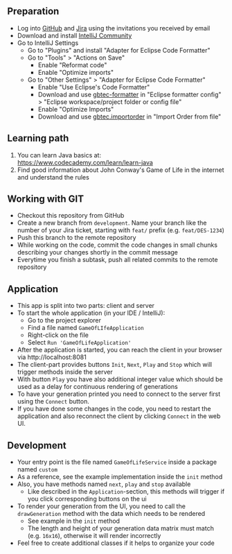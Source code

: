 ## Preparation
* Log into [GitHub](https://github.com/gbtec-ag) and [Jira](https://gbtecag.atlassian.net/) using the invitations you received by email
* Download and install [IntelliJ Community](https://www.jetbrains.com/idea/download/#section=windows)
* Go to IntelliJ Settings
  * Go to "Plugins" and install "Adapter for Eclipse Code Formatter"
  * Go to "Tools" > "Actions on Save"
    * Enable "Reformat code"
    * Enable "Optimize imports"
  * Go to "Other Settings" > "Adapter for Eclipse Code Formatter"
    * Enable "Use Eclipse's Code Formatter"
    * Download and use [gbtec-formatter](https://github.com/gbtec-ag/biccloud-dev-tools/blob/master/eclipse/preferences/Java/Code%20Style/Formatter/gbtec-formatter.xml) in "Eclipse formatter config" > "Eclipse workspace/project folder or config file"
    * Enable "Optimize Imports"
    * Download and use [gbtec.importorder](https://github.com/gbtec-ag/biccloud-dev-tools/blob/master/eclipse/preferences/Java/Code%20Style/Organize%20Imports/gbtec.importorder) in "Import Order from file"

## Learning path
1. You can learn Java basics at:  
https://www.codecademy.com/learn/learn-java
2. Find good information about John Conway's Game of Life in the internet and understand the rules

## Working with GIT
* Checkout this repository from GitHub
* Create a new branch from `development`. Name your branch like the number of your Jira ticket, starting with `feat/` prefix (e.g. `feat/DES-1234`)
* Push this branch to the remote repository
* While working on the code, commit the code changes in small chunks describing your changes shortly in the commit message
* Everytime you finish a subtask, push all related commits to the remote repository

## Application
* This app is split into two parts: client and server
* To start the whole application (in your IDE / IntelliJ):
  * Go to the project explorer
  * Find a file named `GameOfLIfeApplication`
  * Right-click on the file
  * Select `Run 'GameOfLifeApplication'`
* After the application is started, you can reach the client in your browser via http://localhost:8081
* The client-part provides buttons `Init`, `Next`, `Play` and `Stop` which will trigger methods inside the server
* With button `Play` you have also additional integer value which should be used as a delay for continuous rendering of generations
* To have your generation printed you need to connect to the server first using the `Connect` button.
* If you have done some changes in the code, you need to restart the application and also reconnect the client by clicking `Connect` in the web UI.

## Development
* Your entry point is the file named `GameOfLifeService` inside a package named `custom`
* As a reference, see the example implementation inside the `init` method
* Also, you have methods named `next`, `play` and `stop` available
  * Like described in the `Application`-section, this methods will trigger if you click corresponding buttons on the ui
* To render your generation from the UI, you need to call the `drawGeneration` method with the data which needs to be rendered
  * See example in the `init` method
  * The length and height of your generation data matrix must match (e.g. `16x16`), otherwise it will render incorrectly
* Feel free to create additional classes if it helps to organize your code